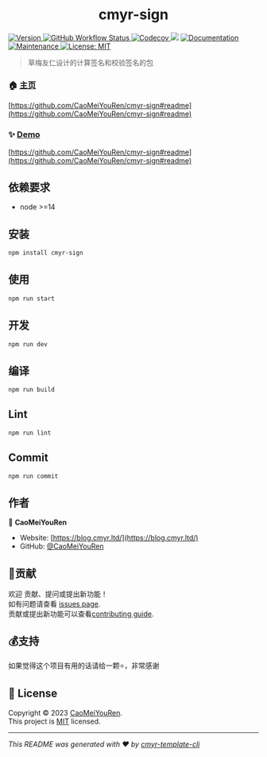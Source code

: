 <h1 align="center">cmyr-sign </h1>
<p>
  <a href="https://www.npmjs.com/package/cmyr-sign" target="_blank">
    <img alt="Version" src="https://img.shields.io/npm/v/cmyr-sign.svg">
  </a>
  <a href="https://github.com/CaoMeiYouRen/cmyr-sign/actions?query=workflow%3ARelease" target="_blank">
    <img alt="GitHub Workflow Status" src="https://img.shields.io/github/actions/workflow/status/CaoMeiYouRen/cmyr-sign/release.yml?branch=master">
  </a>
  <a href="https://app.codecov.io/gh/CaoMeiYouRen/cmyr-sign" target="_blank">
     <img alt="Codecov" src="https://img.shields.io/codecov/c/github/CaoMeiYouRen/cmyr-sign">
  </a>
  <img src="https://img.shields.io/badge/node-%3E%3D14-blue.svg" />
  <a href="https://github.com/CaoMeiYouRen/cmyr-sign#readme" target="_blank">
    <img alt="Documentation" src="https://img.shields.io/badge/documentation-yes-brightgreen.svg" />
  </a>
  <a href="https://github.com/CaoMeiYouRen/cmyr-sign/graphs/commit-activity" target="_blank">
    <img alt="Maintenance" src="https://img.shields.io/badge/Maintained%3F-yes-green.svg" />
  </a>
  <a href="https://github.com/CaoMeiYouRen/cmyr-sign/blob/master/LICENSE" target="_blank">
    <img alt="License: MIT" src="https://img.shields.io/badge/License-MIT-yellow.svg" />
  </a>
</p>


> 草梅友仁设计的计算签名和校验签名的包

### 🏠 [主页](https://github.com/CaoMeiYouRen/cmyr-sign#readme)

[https://github.com/CaoMeiYouRen/cmyr-sign#readme](https://github.com/CaoMeiYouRen/cmyr-sign#readme)


### ✨ [Demo](https://github.com/CaoMeiYouRen/cmyr-sign#readme)

[https://github.com/CaoMeiYouRen/cmyr-sign#readme](https://github.com/CaoMeiYouRen/cmyr-sign#readme)


## 依赖要求


- node >=14

## 安装

```sh
npm install cmyr-sign
```

## 使用

```sh
npm run start
```

## 开发

```sh
npm run dev
```

## 编译

```sh
npm run build
```

## Lint

```sh
npm run lint
```

## Commit

```sh
npm run commit
```


## 作者


👤 **CaoMeiYouRen**

* Website: [https://blog.cmyr.ltd/](https://blog.cmyr.ltd/)
* GitHub: [@CaoMeiYouRen](https://github.com/CaoMeiYouRen)


## 🤝贡献

欢迎 贡献、提问或提出新功能！<br />如有问题请查看 [issues page](https://github.com/CaoMeiYouRen/cmyr-sign/issues). <br/>贡献或提出新功能可以查看[contributing guide](https://github.com/CaoMeiYouRen/cmyr-sign/blob/master/CONTRIBUTING.md).

## 💰支持

如果觉得这个项目有用的话请给一颗⭐️，非常感谢

## 📝 License

Copyright © 2023 [CaoMeiYouRen](https://github.com/CaoMeiYouRen).<br />
This project is [MIT](https://github.com/CaoMeiYouRen/cmyr-sign/blob/master/LICENSE) licensed.

***
_This README was generated with ❤️ by [cmyr-template-cli](https://github.com/CaoMeiYouRen/cmyr-template-cli)_
